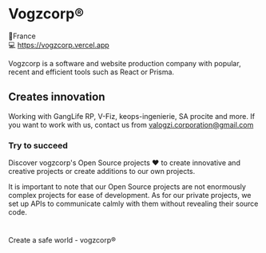 # Vogzcorp®️

📍France  
💻 https://vogzcorp.vercel.app

Vogzcorp is a software and website production company with popular, recent and efficient tools such as React or Prisma.

## Creates innovation

Working with GangLife RP, V-Fiz, keops-ingenierie, SA procite and more. 
If you want to work with us, contact us from valogzi.corporation@gmail.com

### Try to succeed

Discover vogzcorp's Open Source projects ❤️ to create innovative and creative projects or create additions to our own projects.

It is important to note that our Open Source projects are not enormously complex projects for ease of development. As for our private projects, we set up APIs to communicate calmly with them without revealing their source code.

#

Create a safe world - vogzcorp®️
